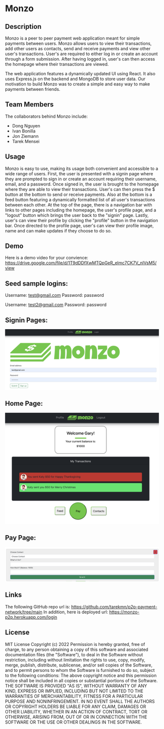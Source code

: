 # Monzo

## Description

Monzo is a peer to peer payment web application meant for simple payments between users. Monzo allows users to view their transactions, add other users as contacts, send and receive payments and view other user's transactions. User's are required to either log in or create an account through a form submission. After having logged in, user's can then access the homepage where their transactions are viewed.

The web application features a dynamically updated UI using React. It also uses Express.js on the backend and MongoDB to store user data. Our motivation to build Monzo was to create a simple and easy way to make payments between friends.

## Team Members

The collaborators behind Monzo include:

- Dong Nguyen
- Ivan Bonilla
- Jon Ziemann
- Tarek Mensei

## Usage

Monzo is easy to use, making its usage both convenient and accessible to a wide range of users. First, the user is presented with a signin page where they are prompted to sign in or create an account requiring their username, email, and a password. Once signed in, the user is brought to the homepage where they are able to view their transactions. User's can then press the $ button at the bottom to send or receive payments. Also at the bottom is a feed button featuring a dynamically formatted list of all user's transactions between each other. At the top of the page, there is a navigation bar with links to other pages including the homepage, the user's profile page, and a "logout" button which brings the user back to the "signin" page. Lastly, user's can view their profile by clicking the "profile" button in the navigation bar. Once directed to the profile page, user's can view their profile image, name and can make updates if they choose to do so.

## Demo

Here is a demo video for your convience:
https://drive.google.com/file/d/1T9dDDfXwMTQpGeR_elmc7CK7V_nlVsM5/view

## Seed sample logins:

Username: test@gmail.com
Password: password

Username: test2@gmail.com
Password: password

## Signin Pages:

![Monzo](./client/public/monzologin.png)

## Home Page:

![Monzo](./client/public/monzofeed.png)

## Pay Page:

![Monzo](./client/public/monzopay.png)

## Links

The following GitHub repo url is:
https://github.com/tarekmn/p2p-payment-network/tree/main
In addition, here is deployed url:
https://monzo-p2p.herokuapp.com/login

## License

MIT License
Copyright (c) 2022
Permission is hereby granted, free of charge, to any person obtaining a copy
of this software and associated documentation files (the "Software"), to deal
in the Software without restriction, including without limitation the rights
to use, copy, modify, merge, publish, distribute, sublicense, and/or sell
copies of the Software, and to permit persons to whom the Software is
furnished to do so, subject to the following conditions:
The above copyright notice and this permission notice shall be included in all
copies or substantial portions of the Software.
THE SOFTWARE IS PROVIDED "AS IS", WITHOUT WARRANTY OF ANY KIND, EXPRESS OR
IMPLIED, INCLUDING BUT NOT LIMITED TO THE WARRANTIES OF MERCHANTABILITY,
FITNESS FOR A PARTICULAR PURPOSE AND NONINFRINGEMENT. IN NO EVENT SHALL THE
AUTHORS OR COPYRIGHT HOLDERS BE LIABLE FOR ANY CLAIM, DAMAGES OR OTHER
LIABILITY, WHETHER IN AN ACTION OF CONTRACT, TORT OR OTHERWISE, ARISING FROM,
OUT OF OR IN CONNECTION WITH THE SOFTWARE OR THE USE OR OTHER DEALINGS IN THE
SOFTWARE.
